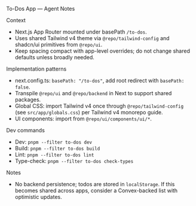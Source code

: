 To-Dos App — Agent Notes

Context
- Next.js App Router mounted under basePath `/to-dos`.
- Uses shared Tailwind v4 theme via `@repo/tailwind-config` and shadcn/ui primitives from `@repo/ui`.
- Keep spacing compact with app-level overrides; do not change shared defaults unless broadly needed.

Implementation patterns
- next.config.ts: `basePath: "/to-dos"`, add root redirect with `basePath: false`.
- Transpile `@repo/ui` and `@repo/backend` in Next to support shared packages.
- Global CSS: import Tailwind v4 once through `@repo/tailwind-config` (see `src/app/globals.css`) per Tailwind v4 monorepo guide.
- UI components: import from `@repo/ui/components/ui/*`.

Dev commands
- Dev: `pnpm --filter to-dos dev`
- Build: `pnpm --filter to-dos build`
- Lint: `pnpm --filter to-dos lint`
- Type-check: `pnpm --filter to-dos check-types`

Notes
- No backend persistence; todos are stored in `localStorage`. If this becomes shared across apps, consider a Convex-backed list with optimistic updates.

